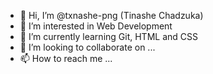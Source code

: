 - 👋 Hi, I’m @txnashe-png (Tinashe Chadzuka)
- 👀 I’m interested in Web Development
- 🌱 I’m currently learning Git, HTML and CSS
- 💞️ I’m looking to collaborate on ...
- 📫 How to reach me ...

<!---
txnashe-png/txnashe-png is a ✨ special ✨ repository because its `README.md` (this file) appears on your GitHub profile.
You can click the Preview link to take a look at your changes.
--->
